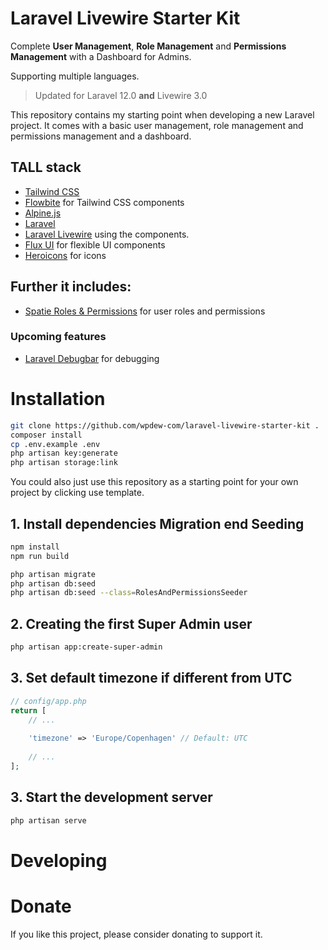 # Laravel Livewire Starter Kit

Complete **User Management**, **Role Management** and **Permissions Management** with a Dashboard for Admins.

Supporting multiple languages.

> Updated for Laravel 12.0 **and** Livewire 3.0

This repository contains my starting point when developing a new Laravel project.
It comes with a basic user management, role management and permissions management and a dashboard.

## TALL stack

- [Tailwind CSS](https://tailwindcss.com)
- [Flowbite](https://flowbite.com) for Tailwind CSS components
- [Alpine.js](https://alpinejs.dev)
- [Laravel](https://laravel.com)
- [Laravel Livewire](https://livewire.laravel.com) using the components.
- [Flux UI](https://fluxui.dev) for flexible UI components
- [Heroicons](https://heroicons.com) for icons

## Further it includes:

- [Spatie Roles & Permissions](https://spatie.be/docs/laravel-permission/v5/introduction) for user roles and permissions


### Upcoming features

- [Laravel Debugbar](https://github.com/barryvdh/laravel-debugbar) for debugging


# Installation

```bash
git clone https://github.com/wpdew-com/laravel-livewire-starter-kit .
composer install
cp .env.example .env
php artisan key:generate
php artisan storage:link
```

You could also just use this repository as a starting point for your own project by clicking use template.

## 1. Install dependencies Migration end Seeding

```bash
npm install
npm run build

php artisan migrate
php artisan db:seed
php artisan db:seed --class=RolesAndPermissionsSeeder
```


## 2. Creating the first Super Admin user

```bash
php artisan app:create-super-admin
```

## 3. Set default timezone if different from UTC

```php
// config/app.php
return [
    // ...
    
    'timezone' => 'Europe/Copenhagen' // Default: UTC
    
    // ...
];
```

## 3. Start the development server

```bash
php artisan serve
```

# Developing


# Donate
If you like this project, please consider donating to support it.
